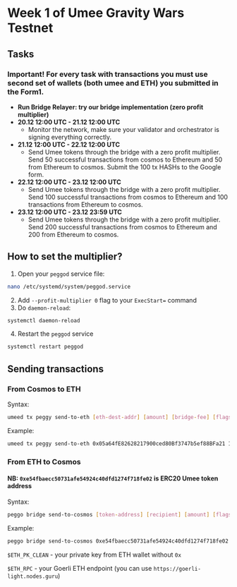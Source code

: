 # Week 1 of Umee Gravity Wars Testnet

## Tasks
### Important! For every task with transactions you must use second set of wallets (both umee and ETH) you submitted in the Form1.
* **Run Bridge Relayer: try our bridge implementation (zero profit multiplier)**
* **20.12 12:00 UTC - 21.12 12:00 UTC**
  * Monitor the network, make sure your validator and orchestrator is signing everything correctly.
* **21.12 12:00 UTC - 22.12 12:00 UTC**
  * Send Umee tokens through the bridge with a zero profit multiplier. Send 50 successful transactions from cosmos to Ethereum and 50 from Ethereum to cosmos. Submit the 100 tx HASHs to the Google form.
* **22.12 12:00 UTC - 23.12 12:00 UTC**
  * Send Umee tokens through the bridge with a zero profit multiplier. Send 100 successful transactions from cosmos to Ethereum and 100 transactions from Ethereum to cosmos. 
* **23.12 12:00 UTC - 23.12 23:59 UTC**
  * Send Umee tokens through the bridge with a zero profit multiplier. Send 200 successful transactions from cosmos to Ethereum and 200 from Ethereum to cosmos.

## How to set the multiplier?
1. Open your `peggod` service file:
```bash
nano /etc/systemd/system/peggod.service
```
2. Add `--profit-multiplier 0` flag to your `ExecStart=` command
3. Do `daemon-reload`:
```bash
systemctl daemon-reload
```
4. Restart the `peggod` service
```bash
systemctl restart peggod
```

## Sending transactions
### From Cosmos to ETH
Syntax:
```bash
umeed tx peggy send-to-eth [eth-dest-addr] [amount] [bridge-fee] [flags]
```
Example:
```bash
umeed tx peggy send-to-eth 0x05a64fE82628217900ced80Bf3747b5ef88BFa21 10000000uumee 1uumee --from validator --chain-id umee-alpha-mainnet-2
```
### From ETH to Cosmos
#### NB: `0xe54fbaecc50731afe54924c40dfd1274f718fe02` is ERC20 Umee token address
Syntax:
```bash
peggo bridge send-to-cosmos [token-address] [recipient] [amount] [flags]
```
Example:
```bash
peggo bridge send-to-cosmos 0xe54fbaecc50731afe54924c40dfd1274f718fe02 umee1qpuaz7q3qw0lnu9jng8xa5md6p3pg9zey5z875 1000000 --eth-pk=$ETH_PK_CLEAN --eth-rpc=$ETH_RPC
```
`$ETH_PK_CLEAN` - your private key from ETH wallet without `0x`

`$ETH_RPC` - your Goerli ETH endpoint (you can use `https://goerli-light.nodes.guru`)
